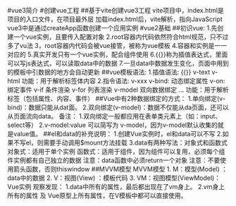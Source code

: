 #vue3简介
#创建vue工程
##基于vite创建vue3工程
vite项目中，index.html是项目的入口文件，在项目最外层
加载index.html后，vite解析<script type="module" src="/src/main.ts"></script>，指向JavaScript
vue3中是通过createApp函数创建一个应用实例
#vue2基础
##初识vue:
    1.先创建一个vue实例，且要传入配置对象
    2.root容器内代码依然符合html规范，只不过多了vu法
    3，root容器内代码会被vue接管，被称为vue模板
    4.容器和实例是一一对应的
    5.真实开发只有一个vue实例，配合组件使用
    6.{{}}称为插值表达式，里面可以写js表达式，可以读取data中的数据
    7.一旦data中数据发生变化，页面中用到的模板中引数据的地方会自动更新
##vue模板语法:
    1.插值语法: {{}}  v-text v-html
        功能：用于解析标签体内容
    2.指令语法: v-xxx
        v-bind:  动态绑定属性
        v-on:    绑定事件
        v-if     条件渲染
        v-for    列表渲染
        v-model  双向数据绑定
        ...
        功能：用于解析标签（包括属性、内容、事件）
##Vue中有2种数据绑定的方式：
	1.单向绑定(v-bind)：数据只能从dat面。
	2.双向绑定(v-model)：数据不仅能从da页面，还可以从页面流向data。
		备注：
				1.双向绑定一般都应用在表单类元素上（如：input、select等）
				2.v-model:value 可以简写为 v-model，因为v-model默认收集的就是value值。
##el和data的补充说明：
    1.创建Vue实例时，el和data可以不写
    2.如果不写el，则需要手动调用$mount方法挂载
    3.data有两种写法：对象式和函数式
        对象式：适用于单个实例
        函数式：适用于组件，因为组件可以复用，必须每个组件实例都有自己独立的数据
            注意：data函数中必须return一个对象
            注意：不要使用箭头函数，否则thiswindow
##MVVM模型
	MVVM模型
		1. M：模型(Model) ：data中的数据
		2. V：视图(View) ：模板代码
		3. VM：视图模型(ViewModel)：Vue实例
	观察发现：
		1.data中所有的属性，最后都出现在了vm身上。
		2.vm身上所有的属性 及 Vue原型上所有属性，在V模板中都可以直接使用。
		